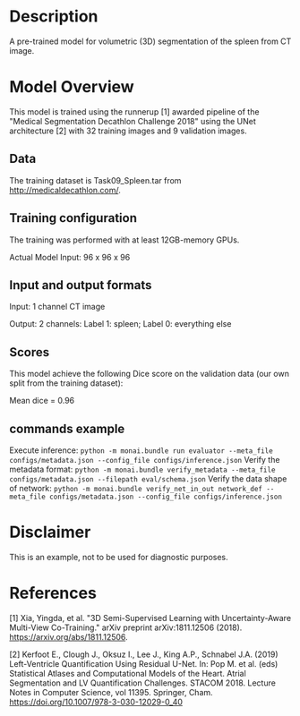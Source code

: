 # Description
A pre-trained model for volumetric (3D) segmentation of the spleen from CT image.

# Model Overview
This model is trained using the runnerup [1] awarded pipeline of the "Medical Segmentation Decathlon Challenge 2018" using the UNet architecture [2] with 32 training images and 9 validation images.

## Data
The training dataset is Task09_Spleen.tar from http://medicaldecathlon.com/.

## Training configuration
The training was performed with at least 12GB-memory GPUs.

Actual Model Input: 96 x 96 x 96

## Input and output formats
Input: 1 channel CT image

Output: 2 channels: Label 1: spleen; Label 0: everything else

## Scores
This model achieve the following Dice score on the validation data (our own split from the training dataset):

Mean dice = 0.96

## commands example
Execute inference:
`python -m monai.bundle run evaluator --meta_file configs/metadata.json --config_file configs/inference.json`
Verify the metadata format:
`python -m monai.bundle verify_metadata --meta_file configs/metadata.json --filepath eval/schema.json`
Verify the data shape of network:
`python -m monai.bundle verify_net_in_out network_def --meta_file configs/metadata.json --config_file configs/inference.json`

# Disclaimer
This is an example, not to be used for diagnostic purposes.

# References
[1] Xia, Yingda, et al. "3D Semi-Supervised Learning with Uncertainty-Aware Multi-View Co-Training." arXiv preprint arXiv:1811.12506 (2018). https://arxiv.org/abs/1811.12506.

[2] Kerfoot E., Clough J., Oksuz I., Lee J., King A.P., Schnabel J.A. (2019) Left-Ventricle Quantification Using Residual U-Net. In: Pop M. et al. (eds) Statistical Atlases and Computational Models of the Heart. Atrial Segmentation and LV Quantification Challenges. STACOM 2018. Lecture Notes in Computer Science, vol 11395. Springer, Cham. https://doi.org/10.1007/978-3-030-12029-0_40
